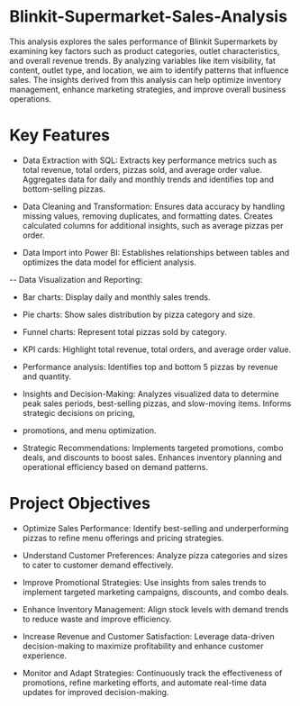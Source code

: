 # Blinkit-Supermarket-Sales-Analysis
This analysis explores the sales performance of Blinkit Supermarkets by examining key factors such as product categories, outlet characteristics, and overall revenue trends. By analyzing variables like item visibility, fat content, outlet type, and location, we aim to identify patterns that influence sales. The insights derived from this analysis can help optimize inventory management, enhance marketing strategies, and improve overall business operations.

# Key Features

- Data Extraction with SQL: Extracts key performance metrics such as total revenue, total orders, pizzas sold, and average order value. Aggregates data for daily and monthly trends and identifies top and bottom-selling pizzas.

- Data Cleaning and Transformation: Ensures data accuracy by handling missing values, removing duplicates, and formatting dates. Creates calculated columns for additional insights, such as average pizzas per order.

- Data Import into Power BI: Establishes relationships between tables and optimizes the data model for efficient analysis.

-- Data Visualization and Reporting:

- Bar charts: Display daily and monthly sales trends.

- Pie charts: Show sales distribution by pizza category and size.

- Funnel charts: Represent total pizzas sold by category.

- KPI cards: Highlight total revenue, total orders, and average order value.

- Performance analysis: Identifies top and bottom 5 pizzas by revenue and quantity.

- Insights and Decision-Making: Analyzes visualized data to determine peak sales periods, best-selling pizzas, and slow-moving items. Informs strategic decisions on pricing,

- promotions, and menu optimization.

- Strategic Recommendations: Implements targeted promotions, combo deals, and discounts to boost sales. Enhances inventory planning and operational efficiency based on demand patterns.

# Project Objectives

- Optimize Sales Performance: Identify best-selling and underperforming pizzas to refine menu offerings and pricing strategies.

- Understand Customer Preferences: Analyze pizza categories and sizes to cater to customer demand effectively.

- Improve Promotional Strategies: Use insights from sales trends to implement targeted marketing campaigns, discounts, and combo deals.

- Enhance Inventory Management: Align stock levels with demand trends to reduce waste and improve efficiency.

- Increase Revenue and Customer Satisfaction: Leverage data-driven decision-making to maximize profitability and enhance customer experience.

- Monitor and Adapt Strategies: Continuously track the effectiveness of promotions, refine marketing efforts, and automate real-time data updates for improved decision-making.
